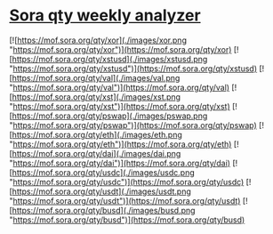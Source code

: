# [Sora qty weekly analyzer](https://sora-qty.info)
[![https://mof.sora.org/qty/xor](./images/xor.png "https://mof.sora.org/qty/xor")](https://mof.sora.org/qty/xor)
[![https://mof.sora.org/qty/xstusd](./images/xstusd.png "https://mof.sora.org/qty/xstusd")](https://mof.sora.org/qty/xstusd)
[![https://mof.sora.org/qty/val](./images/val.png "https://mof.sora.org/qty/val")](https://mof.sora.org/qty/val)
[![https://mof.sora.org/qty/xst](./images/xst.png "https://mof.sora.org/qty/xst")](https://mof.sora.org/qty/xst)
[![https://mof.sora.org/qty/pswap](./images/pswap.png "https://mof.sora.org/qty/pswap")](https://mof.sora.org/qty/pswap)
[![https://mof.sora.org/qty/eth](./images/eth.png "https://mof.sora.org/qty/eth")](https://mof.sora.org/qty/eth)
[![https://mof.sora.org/qty/dai](./images/dai.png "https://mof.sora.org/qty/dai")](https://mof.sora.org/qty/dai)
[![https://mof.sora.org/qty/usdc](./images/usdc.png "https://mof.sora.org/qty/usdc")](https://mof.sora.org/qty/usdc)
[![https://mof.sora.org/qty/usdt](./images/usdt.png "https://mof.sora.org/qty/usdt")](https://mof.sora.org/qty/usdt)
[![https://mof.sora.org/qty/busd](./images/busd.png "https://mof.sora.org/qty/busd")](https://mof.sora.org/qty/busd)
